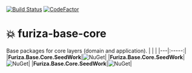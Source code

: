 [![Build Status](https://dev.azure.com/ivanborges/Furiza.Base/_apis/build/status/ivanborges.furiza-base-core)](https://dev.azure.com/ivanborges/Furiza.Base/_build/latest?definitionId=2)
[![CodeFactor](https://www.codefactor.io/repository/github/ivanborges/furiza-base-core/badge)](https://www.codefactor.io/repository/github/ivanborges/furiza-base-core)

# :boom: furiza-base-core
Base packages for core layers (domain and application).
|   |   |
|---|:-----:|
|**Furiza.Base.Core.SeedWork**|![NuGet](https://img.shields.io/nuget/v/Furiza.Base.Core.SeedWork.svg)| 
|**Furiza.Base.Core.SeedWork**|![NuGet](https://img.shields.io/nuget/v/Furiza.Base.Core.SeedWork.svg)| 
|**Furiza.Base.Core.SeedWork**|![NuGet](https://img.shields.io/nuget/v/Furiza.Base.Core.SeedWork.svg)| 
